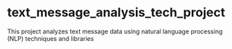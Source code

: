 # text_message_analysis_tech_project
This project analyzes text message data using natural language processing (NLP) techniques and libraries
